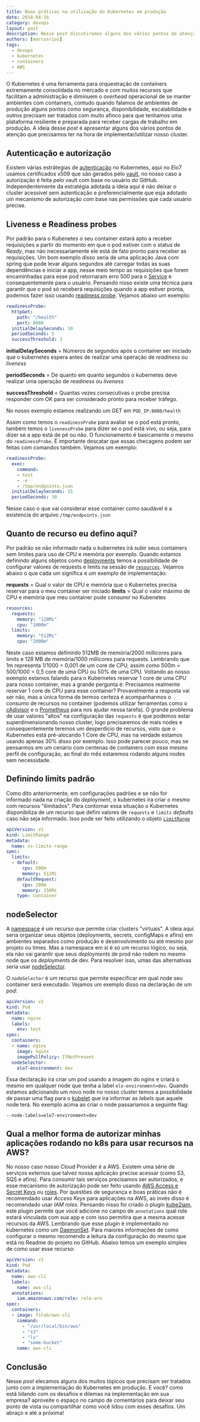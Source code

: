 ```yaml
---
title: Boas práticas na utilização do Kubernetes em produção
date: 2018-04-16
category: devops
layout: post
description: Nesse post discutiremos alguns dos vários pontos de atenção que precisamos ter ao implementar o Kubernetes em ambientes de produção
authors: [marcusrios]
tags:
  - devops
  - kubernetes
  - containers
  - AWS
---
```


O Kubernetes é uma ferramenta para orquestração de containers extremamente consolidada no mercado e com muitos recursos que facilitam a administração e diminuem o _overhead_ operacional de se manter ambientes com containers, contudo quando falamos de ambientes de produção alguns pontos como segurança, disponibilidade, escalabilidade e outros precisam ser tratados com muito afinco para que tenhamos uma plataforma resiliente e preparada para receber cargas de trabalho em produção. A ideia desse _post_ é apresentar alguns dos vários pontos de atenção que precisamos ter na hora de implementar/utilizar nosso cluster.

## Autenticação e autorização

Existem várias estrátegias de [autenticação](https://kubernetes.io/docs/admin/authentication/#authentication-strategies) no Kubernetes, aqui no Elo7 usamos certificados x509 que são gerados pelo [vault](https://www.vaultproject.io/), no nosso caso a autorização é feita pelo vault com base no usuário do GitHub. Independentemente da estratégia adotada a ideia aqui é não deixar o cluster acessível sem autenticação e preferencialmente que esja adotado um mecanismo de autorização com base nas permissões que cada usuário precise.


## Liveness e Readiness probes

Por padrão para o Kubenetes o seu container estará apto a receber requisições a partir do momento em que o pod estiver com o status de _Ready_, mas não necessariamente ele está de fato pronto para receber as requisições. Um bom exemplo disso seria de uma aplicação Java com spring que pode levar alguns segundos até carregar todas as suas dependências e iniciar a app, nesse meio tempo as requisições que forem encaminhadas para esse pod retornaram erro 500 para o [Service](https://kubernetes.io/docs/concepts/services-networking/service/) e consequentemente para o usuário. Pensando nisso existe uma técnica para garantir que o pod só receberá requisições quando a app estiver pronta, podemos fazer isso usando [readiness probe](https://kubernetes.io/docs/tasks/configure-pod-container/configure-liveness-readiness-probes/#define-readiness-probes). Vejamos abaixo um exemplo:

```yaml
readinessProbe:
  httpGet:
    path: "/health"
    port: 8080
  initialDelaySeconds: 10
  periodSeconds: 5
  successThreshold: 3
```

**initialDelaySeconds** = Números de segundos após o container ser iniciado que o kubernetes espera antes de realizar uma operação de _readiness_ ou _liveness_

**periodSeconds** = De quanto em quanto segundos o kubernetes deve realizar uma operação de _readiness_ ou _liveness_

**successThreshold** = Quantas vezes consecutivas o probe precisa responder com OK para ser considerado pronto para receber tráfego.

No nosso exemplo estamos realizando um GET em `POD_IP:8080/health`

Assim como temos o `readinessProbe` para avaliar se o pod está pronto, também temos o `livenessProbe` para dizer se o pod está vivo, ou seja, para dizer se a app está de pé ou não. O funcionamento é basicamente o mesmo do `readinessProbe`. É importante descatar que essas checagens podem ser feitas com comandos também. Vejamos um exemplo:

```yaml
readinessProbe:
  exec:
    command:
    - test
    - -e
    - /tmp/endpoints.json
  initialDelaySeconds: 15
  periodSeconds: 30
```

Nesse caso o que vai considerar esse container como saudável é a existencia do arquivo `/tmp/endpoints.json`

## Quanto de recurso eu defino aqui?

Por padrão se não informado nada o kubernetes irá subir seus containers sem limites para uso de CPU e memória por exemplo. Quando estamos definindo alguns objetos como [deployments](https://kubernetes.io/docs/concepts/workloads/controllers/deployment/) temos a possibilidade de configurar valores de requests e limits na sessão de [`resources`](https://kubernetes.io/docs/concepts/configuration/manage-compute-resources-container/). Vejamos abaixo o que cada um significa e um exemplo de implementação:

**requests** = Qual o valor de CPU e memória que o Kubernetes precisa reservar para o meu container ser iniciado
**limits** = Qual o valor máximo de CPU e memória que meu container pode consumir no Kubenetes


```yaml
resources:
  requests:
    memory: "128Mi"
    cpu: "1000m"
  limits:
    memory: "512Mi"
    cpu: "2000m"
```

Neste caso estamos definindo 512MB de memória/2000 millicores para limits e 128 MB de memória/1000 millicores para requests. Lembrando que 1m representa 1/1000 = 0,001 de um core de CPU, assim como 500m = 500/1000 = 0,5 core de uma CPU ou 50% de uma CPU. Voltando ao nosso exemplo estamos falando para o Kubernetes reservar 1 core de uma CPU para nosso container, mas a grande pergunta é: Precisamos realmente reservar 1 core de CPU para esse container? Provavelmente a resposta vai ser não, mas a única forma de termos certeza é acompanharmos o consumo de recursos no container (podemos utilizar ferramentas como o [cAdivisor](https://github.com/google/cadvisor) e o [Prometheus](https://github.com/prometheus/prometheus) para nos ajudar nessa tarefa). O grande problema de usar valores "altos" na configuração das `requests` é que podemos estar superdimensionando nosso cluster, logo precisaremos de mais nodes e consequentemente teremos um desperdício de recursos, visto que o Kubernetes está pré-alocando 1 Core de CPU, mas na verdade estamos usando apenas 30% disso por exemplo. Isso pode parecer pouco, mas se pensarmos em um cenário com centenas de containers com esse mesmo perfil de configuração, ao final do mês estaremos rodando alguns nodes sem necessidade.

## Definindo limits padrão

Como dito anteriormente, em configurações padrões e se não for informado nada na criação do _deployment_, o kubernetes ira criar o mesmo com recursos "ilimitados". Para contornar essa situação o Kubernetes disponibiliza de um recurso que defini valores de `requests` e `limits` _defaults_ caso não seja informado. Isso pode ser feito utilizando o objeto [`LimitRange`](https://kubernetes.io/docs/tasks/administer-cluster/memory-default-namespace/)

```yaml
apiVersion: v1
kind: LimitRange
metadata:
  name: ns-limits-range
spec:
  limits:
  - default:
      cpu: 500m
      memory: 512Mi
    defaultRequest:
      cpu: 200m
      memory: 256Mi
    type: Container
```

## nodeSelector

A [namespace](https://kubernetes.io/docs/concepts/overview/working-with-objects/namespaces/) é um recurso que permite criar clusters "virtuais". A ideia aqui seria organizar seus objetos (deployments, secrets, configMaps e afins) em ambientes separados como produção e desenvolvimento ou até mesmo por projeto ou times. Mas a namespace em si é só um recurso lógico, ou seja, ela não vai garantir que seus _deployments_ de prod não rodem no mesmo node que os _deployments_ de dev. Para resolver isso, umas das alternativas seria usar [nodeSelector](https://kubernetes.io/docs/concepts/configuration/assign-pod-node/).

O `nodeSelector` é um recurso que permite especificar em qual node seu container será executado. Vejamos um exemplo disso na declaração de um _pod_:

```yaml
apiVersion: v1
kind: Pod
metadata:
  name: nginx
  labels:
    env: test
spec:
  containers:
  - name: nginx
    image: nginx
    imagePullPolicy: IfNotPresent
  nodeSelector:
    elo7-environment: dev
```

Essa declaração ira criar um pod usando a imagem do nginx e criará o mesmo em qualquer node que tenha a label `elo-environment=dev`. Quando estamos adicionando um novo node no nosso cluster temos a possibilidade de passar uma flag para o [kubelet](https://kubernetes.io/docs/reference/generated/kubelet/) que ira informar as _labels_ que aquele node terá. No exemplo acima ao criar o node passariamos a seguinte flag:

 `--node-labels=elo7-environment=dev`

## Qual a melhor forma de autorizar minhas aplicações rodando no k8s para usar recursos na AWS?

No nosso caso nosso Cloud Provider é a AWS. Existem uma série de serviços externos que talvez nossa aplicação precise acessar (como S3, SQS e afins). Para consumir tais serviços precisamos ser autorizados, e esse mecanismo de autorização pode ser feito usando [AWS Access e Secret Keys](https://docs.aws.amazon.com/general/latest/gr/aws-sec-cred-types.html#access-keys-and-secret-access-keys) ou [roles](https://docs.aws.amazon.com/IAM/latest/UserGuide/id_roles.html). Por questões de segurança e boas práticas não é recomendado usar _Access Keys_ para aplicações na AWS, ao invés disso é recomendado usar _IAM roles_. Pensando nisso foi criado o plugin [kube2iam](https://github.com/jtblin/kube2iam), este plugin permite que você adicione no campo de `annotations` qual role estará vinculada com sua app e com isso permitira que a mesma acesse recursos da AWS. Lembrando que esse plugin é implementado no kubernetes como um [DaemonSet](https://kubernetes.io/docs/concepts/workloads/controllers/daemonset/). Para maiores informações de como configurar o mesmo recomendo a leitura da configuração do mesmo que está no Readme do projeto no GitHub. Abaixo temos um exemplo simples de como usar esse recurso:

```yaml
apiVersion: v1
kind: Pod
metadata:
  name: aws-cli
  labels:
    name: aws-cli
  annotations:
    iam.amazonaws.com/role: role-arn
spec:
  containers:
  - image: fstab/aws-cli
    command:
      - "/usr/local/bin/aws"
      - "s3"
      - "ls"
      - "some-bucket"
    name: aws-cli
```


## Conclusão

Nesse _post_ elecamos alguns dos muitos tópicos que precisam ser tratados junto com a implementação do Kubernetes em produção. E você? como está lidando com os desafios e dilemas na implementação em sua empresa? aproveite o espaço no campo de comentários para deixar seu ponto de vista ou compartilhar como você lidou com esses desafios. Um abraço e até a próxima!
